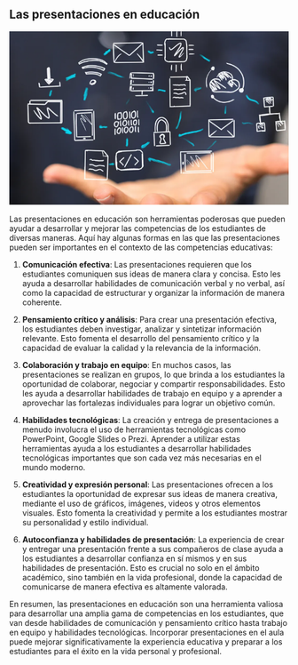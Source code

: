 ## Las presentaciones en educación

![](./images/2.0.0.presentaciones.png)

Las presentaciones en educación son herramientas poderosas que pueden ayudar a desarrollar y mejorar las competencias de los estudiantes de diversas maneras. Aquí hay algunas formas en las que las presentaciones pueden ser importantes en el contexto de las competencias educativas:

1. **Comunicación efectiva**: Las presentaciones requieren que los estudiantes comuniquen sus ideas de manera clara y concisa. Esto les ayuda a desarrollar habilidades de comunicación verbal y no verbal, así como la capacidad de estructurar y organizar la información de manera coherente.

2. **Pensamiento crítico y análisis**: Para crear una presentación efectiva, los estudiantes deben investigar, analizar y sintetizar información relevante. Esto fomenta el desarrollo del pensamiento crítico y la capacidad de evaluar la calidad y la relevancia de la información.

3. **Colaboración y trabajo en equipo**: En muchos casos, las presentaciones se realizan en grupos, lo que brinda a los estudiantes la oportunidad de colaborar, negociar y compartir responsabilidades. Esto les ayuda a desarrollar habilidades de trabajo en equipo y a aprender a aprovechar las fortalezas individuales para lograr un objetivo común.

4. **Habilidades tecnológicas**: La creación y entrega de presentaciones a menudo involucra el uso de herramientas tecnológicas como PowerPoint, Google Slides o Prezi. Aprender a utilizar estas herramientas ayuda a los estudiantes a desarrollar habilidades tecnológicas importantes que son cada vez más necesarias en el mundo moderno.

5. **Creatividad y expresión personal**: Las presentaciones ofrecen a los estudiantes la oportunidad de expresar sus ideas de manera creativa, mediante el uso de gráficos, imágenes, videos y otros elementos visuales. Esto fomenta la creatividad y permite a los estudiantes mostrar su personalidad y estilo individual.

6. **Autoconfianza y habilidades de presentación**: La experiencia de crear y entregar una presentación frente a sus compañeros de clase ayuda a los estudiantes a desarrollar confianza en sí mismos y en sus habilidades de presentación. Esto es crucial no solo en el ámbito académico, sino también en la vida profesional, donde la capacidad de comunicarse de manera efectiva es altamente valorada.

En resumen, las presentaciones en educación son una herramienta valiosa para desarrollar una amplia gama de competencias en los estudiantes, que van desde habilidades de comunicación y pensamiento crítico hasta trabajo en equipo y habilidades tecnológicas. Incorporar presentaciones en el aula puede mejorar significativamente la experiencia educativa y preparar a los estudiantes para el éxito en la vida personal y profesional.